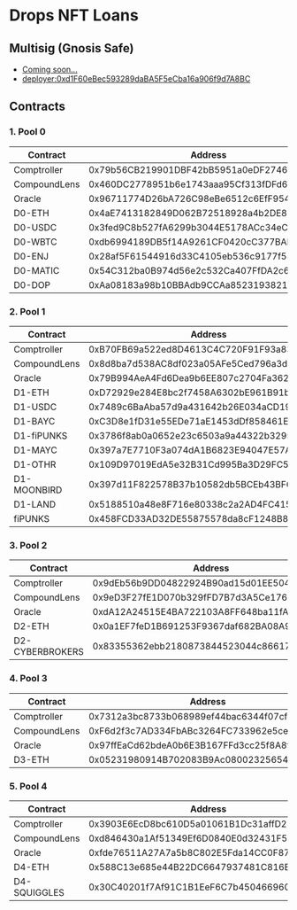 # Drops NFT Loans

## Multisig (Gnosis Safe)

- [Coming soon...](https://gnosis-safe.io/app)
- [deployer:0xd1F60eBec593289daBA5F5eCba16a906f9d7A8BC](https://etherscan.io/address/0xd1f60ebec593289daba5f5ecba16a906f9d7a8bc)

## Contracts

### 1. Pool 0

| Contract     | Address                                    | Owner    |
| ------------ | ------------------------------------------ | -------- |
| Comptroller  | 0x79b56CB219901DBF42bB5951a0eDF27465F96206 | Deployer |
| CompoundLens | 0x460DC2778951b6e1743aaa95Cf313fDFd61f1ecA | ---      |
| Oracle       | 0x96711774D26bA726C98eBe6512c6EfF954a2e575 | ---      |
| D0-ETH       | 0x4aE7413182849D062B72518928a4b2DE87F0e411 | ---      |
| D0-USDC      | 0x3fed9C8b527fA6299b3044E5178ACc34eC2e25e2 | ---      |
| D0-WBTC      | 0xdb6994189DB5f14A9261CF0420cC377BADaB03bE | ---      |
| D0-ENJ       | 0x28af5F61544916d33C4105eb536c9177f5523b67 | ---      |
| D0-MATIC     | 0x54C312ba0B974d56e2c532Ca407FfDA2c6a14793 | ---      |
| D0-DOP       | 0xAa08183a98b10BBAdb9CCAa852319382120D4683 | ---      |

### 2. Pool 1

| Contract     | Address                                    | Owner    |
| ------------ | ------------------------------------------ | -------- |
| Comptroller  | 0xB70FB69a522ed8D4613C4C720F91F93a836EE2f5 | Deployer |
| CompoundLens | 0x8d8ba7d538AC8df023a05AFe5Ced796a3dc14E09 | ---      |
| Oracle       | 0x79B994AeA4Fd6Dea9b6EE807c2704Fa36219b5f6 | ---      |
| D1-ETH       | 0xD72929e284E8bc2f7458A6302bE961B91bccB339 | ---      |
| D1-USDC      | 0x7489c6BaAba57d9a431642b26E034aCD191039f7 | ---      |
| D1-BAYC      | 0xC3D8e1fD31e55EDe71aE1453dDf858461E23B59a | ---      |
| D1-fiPUNKS   | 0x3786f8ab0a0652e23c6503a9a44322b3295608fe | ---      |
| D1-MAYC      | 0x397a7E7710F3a074dA1B6823E94047E57A5db896 | ---      |
| D1-OTHR      | 0x109D97019EdA5e32B31Cd995Ba3D29FC5A3e7c97 | ---      |
| D1-MOONBIRD  | 0x397d11F822578B37b10582db5BCEb43BF6E7C85b | ---      |
| D1-LAND      | 0x5188510a48e8F716e80338c2a2AD4FC415aFC290 | ---      |
| fiPUNKS      | 0x458FCD33AD32DE55875578da8cF1248B8765EC95 | ---      |

### 3. Pool 2

| Contract        | Address                                    | Owner    |
| --------------- | ------------------------------------------ | -------- |
| Comptroller     | 0x9dEb56b9DD04822924B90ad15d01EE50415f8bC7 | Deployer |
| CompoundLens    | 0x9eD3F27fE1D070b329fFD7B7d3A5Ce176D845884 | ---      |
| Oracle          | 0xdA12A24515E4BA722103A8FF648ba11fAF7992E1 | ---      |
| D2-ETH          | 0x0a1EF7feD1B691253F9367daf682BA08A9D2fD9C | ---      |
| D2-CYBERBROKERS | 0x83355362ebb2180873844523044c866170f9D99C | ---      |

### 4. Pool 3

| Contract     | Address                                    | Owner    |
| ------------ | ------------------------------------------ | -------- |
| Comptroller  | 0x7312a3bc8733b068989ef44bac6344f07cfcde7f | Deployer |
| CompoundLens | 0xF6d2f3c7AD334FbABc3264FC733962e5ceA65F5A | ---      |
| Oracle       | 0x97ffEaCd62bdeA0b6E3B167FFd3cc25f8A8fc47f | ---      |
| D3-ETH       | 0x05231980914B702083B9Ac08002325654F6eb95B | ---      |

### 5. Pool 4

| Contract     | Address                                    | Owner    |
| ------------ | ------------------------------------------ | -------- |
| Comptroller  | 0x3903E6EcD8bc610D5a01061B1Dc31affD21F81C6 | Deployer |
| CompoundLens | 0xd846430a1Af51349Ef6D0840E0d32431F564b979 | ---      |
| Oracle       | 0xfde76511A27A7a5b8C802E5Fda14CC0F879bC2C6 | ---      |
| D4-ETH       | 0x588C13e685e44B22DC6647937481C816E5FeE086 | ---      |
| D4-SQUIGGLES | 0x30C40201f7Af91C1B1EeF6C7b4504669602a82f5 | ---      |
